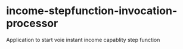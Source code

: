# income-stepfunction-invocation-processor
Application to start voie instant income capablity step function
